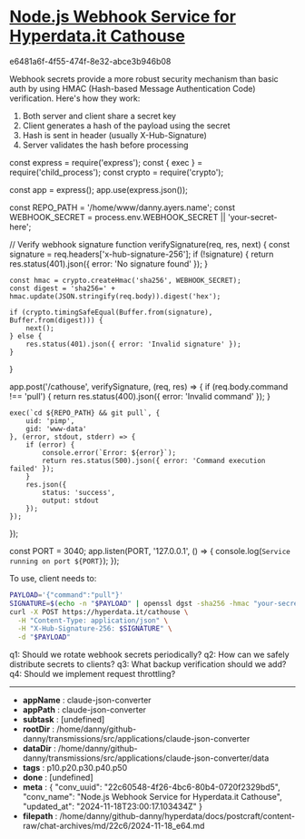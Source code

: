 # [Node.js Webhook Service for Hyperdata.it Cathouse](https://claude.ai/chat/22c60548-4f26-4bc6-80b4-0720f2329bd5)

e6481a6f-4f55-474f-8e32-abce3b946b08

 Webhook secrets provide a more robust security mechanism than basic auth by using HMAC (Hash-based Message Authentication Code) verification. Here's how they work:

1. Both server and client share a secret key
2. Client generates a hash of the payload using the secret
3. Hash is sent in header (usually X-Hub-Signature)
4. Server validates the hash before processing

<antArtifact identifier="webhook-service" type="application/vnd.ant.code" language="javascript" title="Git Webhook Service with Secret">
const express = require('express');
const { exec } = require('child_process');
const crypto = require('crypto');

const app = express();
app.use(express.json());

const REPO_PATH = '/home/www/danny.ayers.name';
const WEBHOOK_SECRET = process.env.WEBHOOK_SECRET || 'your-secret-here';

// Verify webhook signature
function verifySignature(req, res, next) {
    const signature = req.headers['x-hub-signature-256'];
    if (!signature) {
        return res.status(401).json({ error: 'No signature found' });
    }

    const hmac = crypto.createHmac('sha256', WEBHOOK_SECRET);
    const digest = 'sha256=' + hmac.update(JSON.stringify(req.body)).digest('hex');
    
    if (crypto.timingSafeEqual(Buffer.from(signature), Buffer.from(digest))) {
        next();
    } else {
        res.status(401).json({ error: 'Invalid signature' });
    }
}

app.post('/cathouse', verifySignature, (req, res) => {
    if (req.body.command !== 'pull') {
        return res.status(400).json({ error: 'Invalid command' });
    }

    exec(`cd ${REPO_PATH} && git pull`, {
        uid: 'pimp',
        gid: 'www-data'
    }, (error, stdout, stderr) => {
        if (error) {
            console.error(`Error: ${error}`);
            return res.status(500).json({ error: 'Command execution failed' });
        }
        res.json({ 
            status: 'success',
            output: stdout 
        });
    });
});

const PORT = 3040;
app.listen(PORT, '127.0.0.1', () => {
    console.log(`Service running on port ${PORT}`);
});
</antArtifact>

To use, client needs to:
```bash
PAYLOAD='{"command":"pull"}'
SIGNATURE=$(echo -n "$PAYLOAD" | openssl dgst -sha256 -hmac "your-secret-here" -binary | xxd -p -c 256 | sed 's/\([0-9a-f]*\)/sha256=\1/')
curl -X POST https://hyperdata.it/cathouse \
  -H "Content-Type: application/json" \
  -H "X-Hub-Signature-256: $SIGNATURE" \
  -d "$PAYLOAD"
```

q1: Should we rotate webhook secrets periodically?
q2: How can we safely distribute secrets to clients?
q3: What backup verification should we add?
q4: Should we implement request throttling?

---

* **appName** : claude-json-converter
* **appPath** : claude-json-converter
* **subtask** : [undefined]
* **rootDir** : /home/danny/github-danny/transmissions/src/applications/claude-json-converter
* **dataDir** : /home/danny/github-danny/transmissions/src/applications/claude-json-converter/data
* **tags** : p10.p20.p30.p40.p50
* **done** : [undefined]
* **meta** : {
  "conv_uuid": "22c60548-4f26-4bc6-80b4-0720f2329bd5",
  "conv_name": "Node.js Webhook Service for Hyperdata.it Cathouse",
  "updated_at": "2024-11-18T23:00:17.103434Z"
}
* **filepath** : /home/danny/github-danny/hyperdata/docs/postcraft/content-raw/chat-archives/md/22c6/2024-11-18_e64.md